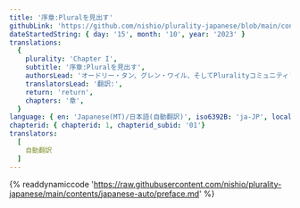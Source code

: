 ```yaml
---
title: '序章:Pluralを見出す'
githubLink: 'https://github.com/nishio/plurality-japanese/blob/main/contents/japanese-auto/preface.md'
dateStartedString: { day: '15', month: '10', year: '2023' }
translations:
  {
    plurality: 'Chapter I',
    subtitle: '序章:Pluralを見出す',
    authorsLead: 'オードリー・タン、グレン・ワイル、そしてPluralityコミュニティ',
    translatorsLead: '翻訳:',
    return: 'return',
    chapters: '章',
  }
language: { en: 'Japanese(MT)/日本語(自動翻訳)', iso6392B: 'ja-JP', locale: 'I 序章:Pluralを見出す' }
chapterid: { chapterid: 1, chapterid_subid: '01'}
translators:
  [
    自動翻訳
  ]
---
```

{% readdynamiccode 'https://raw.githubusercontent.com/nishio/plurality-japanese/main/contents/japanese-auto/preface.md' %}